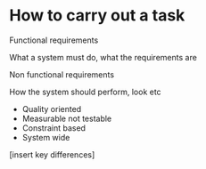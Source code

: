 # How to carry out a task

Functional requirements

What a system must do, what the requirements are

Non functional requirements

How the system should perform, look etc

- Quality oriented
- Measurable not testable
- Constraint based
- System wide

[insert key differences]